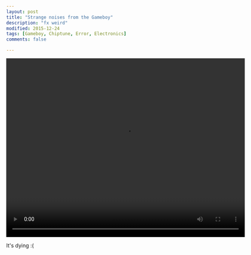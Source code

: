 ```yaml
---
layout: post
title: "Strange noises from the Gameboy"
description: "fx weird"
modified: 2015-12-24
tags: [Gameboy, Chiptune, Error, Electronics]
comments: false

---
```


<video controls="controls" width="640" height="480" name="Video Name" src="/images/10852400_741880192601103_1736221730_n.mp4"></video>

It's dying :(
